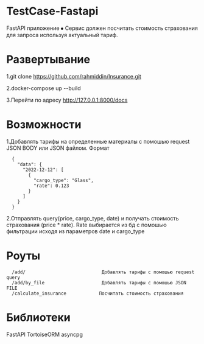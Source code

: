 # TestCase-Fastapi
FastAPI приложение ⦁	Сервис должен посчитать стоимость страхования для запроса используя актуальный тариф.

# Развертывание
1.git clone https://github.com/rahmiddin/Insurance.git

2.docker-compose up --build

3.Перейти по адресу http://127.0.0.1:8000/docs


# Возможности
1.Добавлять тарифы на определенные материалы с помошью request JSON BODY или JSON файлом.
  Формат 
  
  
      {
        "data": {
          "2022-12-12": [
            {
              "cargo_type": "Glass",
              "rate": 0.123
            }
          ]
        }
      }

2.Отправлять query(price, cargo_type, date) и получать  стоимость страхования (price * rate). Rate выбирается из бд с помошью фильтрации исходя из параметров date и cargo_type

# Роуты

      /add/                            Добавлять тарифы с помошью request query
      /add/by_file                     Добавлять тарифы с помошью JSON FILE
      /calculate_insurance            Посчитать стоимость страхования 

# Библиотеки 

  FastAPI
  TortoiseORM
  asyncpg
  


    

